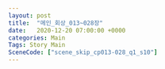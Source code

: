 ```yaml
---
layout: post
title:  "메인_회상_013~028장"
date:   2020-12-20 07:00:00 +0000
categories: Main
Tags: Story Main
SceneCode: ["scene_skip_cp013-028_q1_s10"]
---
```


